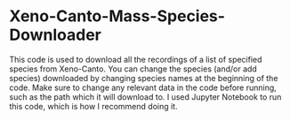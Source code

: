 # Xeno-Canto-Mass-Species-Downloader
This code is used to download all the recordings of a list of specified species from Xeno-Canto.
You can change the species (and/or add species) downloaded by changing species names at the beginning of the code.
Make sure to change any relevant data in the code before running, such as the path which it will download to.
I used Jupyter Notebook to run this code, which is how I recommend doing it.
